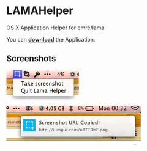 LAMAHelper
==========

OS X Application Helper for emre/lama

You can **[download](https://github.com/f/LAMAHelper/raw/master/build/LAMAHelper.app.zip)** the Application.

## Screenshots

![SS 1](src/screenshot0.png)


![SS 2](src/screenshot1.png)
